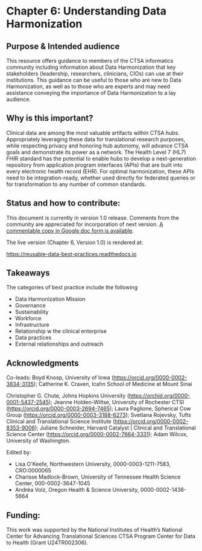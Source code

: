 # Chapter 6: Understanding Data Harmonization

## Purpose & Intended audience

This resource offers guidance to members of the CTSA informatics community including information about Data Harmonization that key stakeholders (leadership, researchers, clinicians, CIOs) can use at their institutions. This guidance can be useful to those who are new to Data Harmonization, as well as to those who are experts and may need assistance conveying the importance of Data Harmonization to a lay audience.

## Why is this important?

Clinical data are among the most valuable artifacts within CTSA hubs. Appropriately leveraging these data for translational research purposes, while respecting privacy and honoring hub autonomy, will advance CTSA goals and demonstrate its power as a network. The Health Level 7 (HL7) FHIR standard has the potential to enable hubs to develop a next-generation repository from application program interfaces (APIs) that are built into every electronic health record (EHR). For optimal harmonization, these APIs need to be integration-ready, whether used directly for federated queries or for transformation to any number of common standards.

## Status and how to contribute: 

This document is currently in version 1.0 release.  Comments from the community are appreciated for incorporation of next version. [A commentable copy in Google doc form is available](https://docs.google.com/document/d/1hIX1j2yfqcVbNmVxA8LawHRQ3Ol3Vzciq5JFi9fXdnk/edit?usp=sharing). 

The live version (Chapter 6, Version 1.0) is rendered at:

https://reusable-data-best-practices.readthedocs.io

## Takeaways

The categories of best practice include the following

- Data Harmonization Mission
- Governance
- Sustainability
- Workforce
- Infrastructure
- Relationship w the clinical enterprise
- Data practices
- External relationships and outreach

## Acknowledgments
Co-leads: Boyd Knosp, University of Iowa (https://orcid.org/0000-0002-3834-3135); Catherine K. Craven, Icahn School of Medicine at Mount Sinai

Christopher G. Chute, Johns Hopkins University (https://orchid.org/0000-0001-5437-2545); Jeanne Holden-Wiltse, University of Rochester CTSI (https://orcid.org/0000-0003-2694-7465); Laura Paglione, Spherical Cow Group (https://orcid.org/0000-0003-3188-6273); Svetlana Rojevsky, Tufts Clinical and Translational Science Institute (https://orcid.org/0000-0002-8353-9006); Juliane Schneider, Harvard Catalyst | Clinical and Translational Science Center (https://orcid.org/0000-0002-7664-3331); Adam Wilcox, University of Washington.

Edited by: 
* Lisa O'Keefe, Northwestern University, 0000-0003-1211-7583, CRO:0000065 
* Charisse Madlock-Brown, University of Tennessee Health Science Center, 000-0002-3647-1045
* Andréa Volz, Oregon Health & Science University, 0000-0002-1438-5664


## Funding:

This work was supported by the National Institutes of Health’s National Center for Advancing Translational Sciences CTSA Program Center for Data to Health (Grant U24TR002306).
